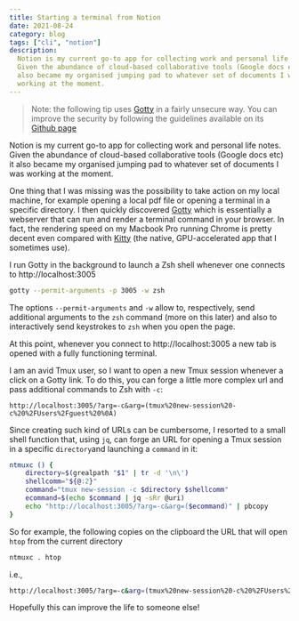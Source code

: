 ```yaml
---
title: Starting a terminal from Notion
date: 2021-08-24
category: blog
tags: ["cli", "notion"]
description:
  Notion is my current go-to app for collecting work and personal life notes.
  Given the abundance of cloud-based collaborative tools (Google docs etc) it
  also became my organised jumping pad to whatever set of documents I was
  working at the moment.
---
```


> Note: the following tip uses [Gotty](https://github.com/yudai/gotty) in a
> fairly unsecure way. You can improve the security by following the guidelines
> available on its
> [Github page](https://github.com/yudai/gotty#security-options)

Notion is my current go-to app for collecting work and personal life notes.
Given the abundance of cloud-based collaborative tools (Google docs etc) it also
became my organised jumping pad to whatever set of documents I was working at
the moment.

One thing that I was missing was the possibility to take action on my local
machine, for example opening a local pdf file or opening a terminal in a
specific directory. I then quickly discovered
[Gotty](https://github.com/yudai/gotty) which is essentially a webserver that
can run and render a terminal command in your browser. In fact, the rendering
speed on my Macbook Pro running Chrome is pretty decent even compared with
[Kitty](https://sw.kovidgoyal.net/kitty/) (the native, GPU-accelerated app that
I sometimes use).

I run Gotty in the background to launch a Zsh shell whenever one connects to
http://localhost:3005

```bash
gotty --permit-arguments -p 3005 -w zsh
```

The options `--permit-arguments` and `-w` allow to, respectively, send
additional arguments to the `zsh` command (more on this later) and also to
interactively send keystrokes to `zsh` when you open the page.

At this point, whenever you connect to http://localhost:3005 a new tab is opened
with a fully functioning terminal.

I am an avid Tmux user, so I want to open a new Tmux session whenever a click on
a Gotty link. To do this, you can forge a little more complex url and pass
additional commands to Zsh with `-c`:

```
http://localhost:3005/?arg=-c&arg=(tmux%20new-session%20-c%20%2FUsers%2Fguest%20%0A)
```

Since creating such kind of URLs can be cumbersome, I resorted to a small shell
function that, using `jq`, can forge an URL for opening a Tmux session in a
specific `directory`and launching a `command` in it:

```bash
ntmuxc () {
	directory=$(grealpath "$1" | tr -d '\n\')
	shellcomm="${@:2}"
	command="tmux new-session -c $directory $shellcomm"
	ecommand=$(echo $command | jq -sRr @uri)
	echo "http://localhost:3005/?arg=-c&arg=($ecommand)" | pbcopy
}
```

So for example, the following copies on the clipboard the URL that will open
`htop` from the current directory

```bash
ntmuxc . htop
```

i.e.,

```bash
http://localhost:3005/?arg=-c&arg=(tmux%20new-session%20-c%20%2FUsers%2Fguest%20htop%0A)
```

Hopefully this can improve the life to someone else!
